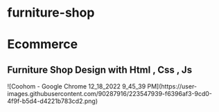 # furniture-shop
<h1>Ecommerce</h1>
<h2>Furniture Shop Design with Html , Css , Js </h2>
![Coohom - Google Chrome 12_18_2022 9_45_39 PM](https://user-images.githubusercontent.com/90287916/223547939-f6396af3-9cd0-4f9f-b5d4-d4221b783cd2.png)
